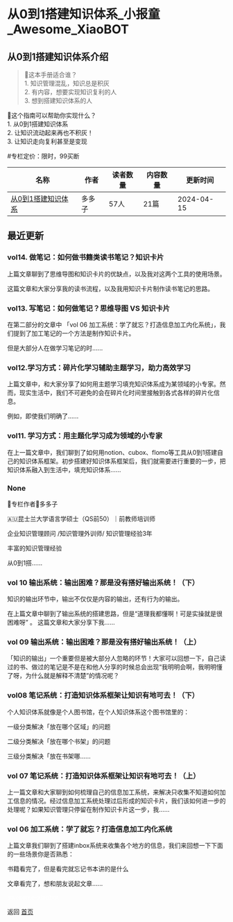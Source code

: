 # 从0到1搭建知识体系_小报童_Awesome_XiaoBOT

## 从0到1搭建知识体系介绍
> 🧭这本手册适合谁？    
1\. 知识管理混乱，知识总是积灰    
2\. 有内容，想要实现知识复利的人    
3\. 想到搭建知识体系的人    
    
    
🌟这个指南可以帮助你实现什么？    
1\. 从0到1搭建知识体系    
2\. 让知识流动起来再也不积灰！    
3\. 让知识走向复利甚至是变现    
    
#专栏定价：限时，99买断  
  


|名称|作者|读者数量|内容数量|更新时间|
|---|---|---|---|---|
|[从0到1搭建知识体系](https://xiaobot.net/p/Notion666?refer=0b133df9-27dc-423b-8101-639049001c13)|多多子|57人|21篇|2024-04-15|

## 最近更新
### vol14. 做笔记：如何做书籍类读书笔记？知识卡片

上篇文章聊到了思维导图和知识卡片的优缺点，以及我对这两个工具的使用场景。

这篇文章和大家分享我的读书流程，以及我用知识卡片制作读书笔记的思路。

### vol13. 写笔记：如何做笔记？思维导图 VS 知识卡片

在第二部分的文章中 「vol 06 加工系统：学了就忘？打造信息加工内化系统」，我们提到了加工笔记的一个方法是制作知识卡片。

但是大部分人在做学习笔记的时......

### vol12.学习方式：碎片化学习辅助主题学习，助力高效学习

上篇文章中，和大家分享了如何用主题学习填充知识体系成为某领域的小专家。然而，现实生活中，我们不可避免的会在碎片化时间里接触到各式各样的碎片化信息。

例如，即使我们明确了......

### vol11. 学习方式：用主题化学习成为领域的小专家

在上一篇文章中，我们聊到了如何用notion、cubox、flomo等工具从0到1搭建自己的知识体系框架。初步搭建好知识体系框架后，我们就需要进行重要的一步，把知识体系融入到生活中，填充知识体系......

### None

📃专栏作者🌷多多子

🇦🇺昆士兰大学语言学硕士（QS前50）｜前教师培训师

企业知识管理顾问 /知识管理外训师/ 知识管理经验3年

丰富的知识管理经验

从0到1搭......

### vol 10 输出系统：输出困难？那是没有搭好输出系统！（下）

知识的输出环节中，输出不仅仅是内容的输出，还有行为的输出。

在上篇文章中聊到了输出系统的搭建思路，但是“道理我都懂啊！可是实操就是很困难呀” 。 这篇文章和大家分享下我......

### vol 09 输出系统：输出困难？那是没有搭好输出系统！（上）

「知识的输出」一个重要但是被大部分人忽略的环节！大家可以回想一下，自己读过的书、做过的笔记是不是在和他人分享的时候总会出现“我明明会啊，我明明懂了呀，为什么就是解释不清楚”的情况呢？

### vol08 笔记系统：打造知识体系框架让知识有地可去！（下）

个人知识体系就像是个人图书馆，在个人知识体系这个图书馆里的：

一级分类解决「放在哪个区域」的问题

二级分类解决「放在哪个书架」的问题

三级分类解决「放在书架哪......

### vol 07 笔记系统：打造知识体系框架让知识有地可去！（上）

上一篇文章和大家聊到如何梳理自己的信息加工系统，来解决只收集不知道如何加工信息的情况。经过信息加工系统处理过后形成的知识卡片，我们该如何进一步的处理呢？如果知识管理只停留在制作知识卡片这一步，我......

### vol 06 加工系统：学了就忘？打造信息加工内化系统

上篇文章我们聊到了搭建inbox系统来收集各个地方的信息，我们来回想一下下面的一些场景你是否熟悉：

书籍看完了，但是看完就忘记书本讲的是什么

文章看完了，想和朋友说起文章......


<a href="https://github.com/Reno9527/awesome-xiaobot" style="color: white; text-decoration: none;">awesome-xiaobot</a>

返回 [首页](../README.md)
